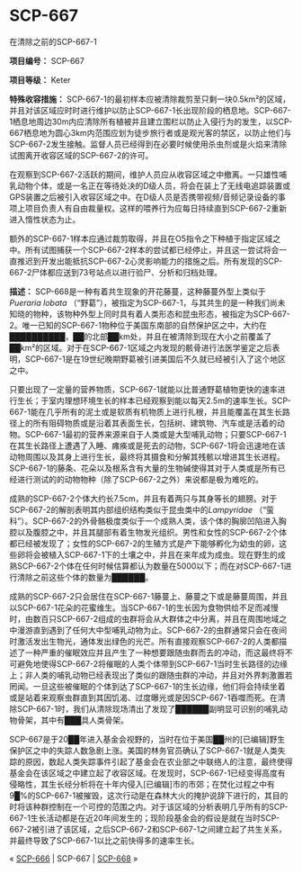 # SCP-667
                        




在清除之前的SCP-667-1



**项目编号：** SCP-667

**项目等级：** Keter

**特殊收容措施：** SCP-667-1的最初样本应被清除裁剪至只剩一块0.5km²的区域，并且对该区域应时时进行维护以防止SCP-667-1长出现阶段的栖息地。SCP-667-1栖息地周边30m内应清除所有植被并且建立围栏以防止入侵行为的发生，以SCP-667栖息地为圆心3km内范围应划为徒步旅行者或是观光客的禁区，以防止他们与SCP-667-2发生接触。监督人员已经得到在必要时候使用杀虫剂或是火焰来清除试图离开收容区域的SCP-667-2的许可。

在观察到SCP-667-2活跃的期间，维护人员应从收容区域之中撤离。一只雄性哺乳动物个体，或是一名正在等待处决的D级人员，将会在装上了无线电追踪装置或GPS装置之后被引入收容区域之中。在D级人员是否携带视频/音频记录设备的事项上项目负责人有自由裁量权。这样的喂养行为应每日持续直到SCP-667-2重新进入惰性状态为止。

额外的SCP-667-1样本应通过裁剪取得，并且在O5指令之下种植于指定区域之中。所有试图捕获一个SCP-667-2样本的尝试都已经停止，并且这一尝试将会一直推迟到开发出能抵抗SCP-667-2心灵影响能力的措施之后。所有发现的SCP-667-2尸体都应送到73号站点以进行验尸、分析和归档处理。

**描述：** SCP-668是一种有着共生现象的开花藤蔓，这种藤蔓外型上类似于*Pueraria lobata* （“野葛”），被指定为SCP-667-1，与其共生的是一种我们尚未知晓的物种，该物种外型上同时具有着人类形态和昆虫形态，被指定为SCP-667-2。唯一已知的SCP-667-1物种位于美国东南部的自然保护区之中，大约在██████████，██的北部██km处，并且在被清除到现在大小之前覆盖了██km²的区域。对于在SCP-667-1区域之内发现的骸骨进行法医学鉴定之后表明，SCP-667-1是在19世纪晚期野葛被引进美国后不久就已经被引入了这个地区之中。

只要出现了一定量的营养物质，SCP-667-1就能以比普通野葛植物更快的速率进行生长；于室内理想环境生长的样本已经观察到能以每天2.5m的速率生长。SCP-667-1能在几乎所有的泥土或是软质有机物质上进行扎根，并且能覆盖在其生长路径上的所有阻碍物质或是沿着其表面生长，包括树、建筑物、汽车或是活着的动物。SCP-667-1最初的营养来源来自于人类或是大型哺乳动物；只要SCP-667-1在其生长路径上遭遇了入睡、瘫痪或是死去的动物，SCP-667-1将会迅速地在该动物周围以及其身上进行生长，最终将其摄食和分解其残骸以增进其生长进程。SCP-667-1的藤条、花朵以及根系含有大量的生物碱使得其对于人类或是所有已经进行测试的的动物物种（除了SCP-667-2之外）来说都是极为难吃的。

成熟的SCP-667-2个体大约长7.5cm，并且有着两只与其身等长的翅膀。对于SCP-667-2的解剖表明其内部组织结构类似于昆虫类中的*Lampyridae* （“萤科”）。SCP-667-2的外骨骼极度类似于一个成熟人类，该个体的胸廓凹陷进入胸腔以及腹腔之中，并且其腿部有着生物发光组织。男性和女性的SCP-667-2个体都已经被发现了；女性的SCP-667-2的生殖方式是产下能够孵化为幼虫的卵，这些卵将会被植入SCP-667-1下的土壤之中，并且在来年成为成虫。现在野生的成熟SCP-667-2个体在任何时候估算都认为数量在5000以下；而在对SCP-667-1进行清除之前这些个体的数量为██████。

成熟的SCP-667-2只会居住在SCP-667-1藤蔓上、藤蔓之下或是藤蔓周围，并且以SCP-667-1花朵的花蜜维生。当SCP-667-1的生长因为食物供给不足而减慢时，由数百只SCP-667-2组成的虫群将会从大群体之中分离，并且在周围地域之中漫游直到遇到了任何大中型哺乳动物为止。SCP-667-2的虫群通常只会在夜间时激活发出生物光，通体发出绿色的光芒。所有直接观察SCP-667-2的人类都描述了一种严重的催眠效应并且产生了一种想要跟随虫群而去的冲动，而这最终将不可避免地使得SCP-667-2将催眠的人类个体带到SCP-667-1当时生长路径的边缘上；非人类的哺乳动物已经表现出了类似的跟随虫群的冲动，并且对外界刺激置若罔闻。一旦这些被催眠的个体到达了SCP-667-1的生长边缘，他们将会持续坐着或是站着来观察虫群直到其因饥渴、过度曝光或是因SCP-667-1吞噬而死。在清除SCP-667-1时，我们从清除现场清出了发现了██████副明显可识别的哺乳动物骨架，其中有███具人类骨架。

SCP-667是于20██年进入基金会视野的，当时在位于美国██州的[已编辑]野生保护区之中的失踪人数急剧上涨。美国的林务官员确认了SCP-667-1就是人类失踪的原因，数起人类失踪事件引起了基金会在农业部之中联络人的注意，最终使得基金会在该区域之中建立起了收容区域。在发现时，SCP-667-1已经变得高度有侵略性，其生长经分析将在十年内侵入[已编辑]市的市郊；在焚化过程之中有9█%的SCP-667-1被摧毁，这次行动是在森林大火的掩护说辞下进行的，其目的时将该种群控制在一个可控的范围之内。对于该区域的分析表明几乎所有的SCP-667-1生长活动都是在近20年间发生的；现阶段基金会的假设是就在当时SCP-667-2被引进了该区域，之后SCP-667-2和SCP-667-1之间建立起了共生关系，并最终导致了SCP-667-1以比之前快得多的速率生长。



« [SCP-666](/scp-666) | SCP-667 | [SCP-668](/scp-668) »





                    